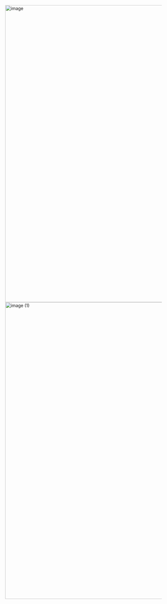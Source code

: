 <img width="957" alt="image" src="https://github.com/user-attachments/assets/eb311f22-205a-42ce-a0ec-56294e3decbf">
<img width="956" alt="image (1)" src="https://github.com/user-attachments/assets/3836fe85-c249-46a4-93aa-d8b51785712f">
